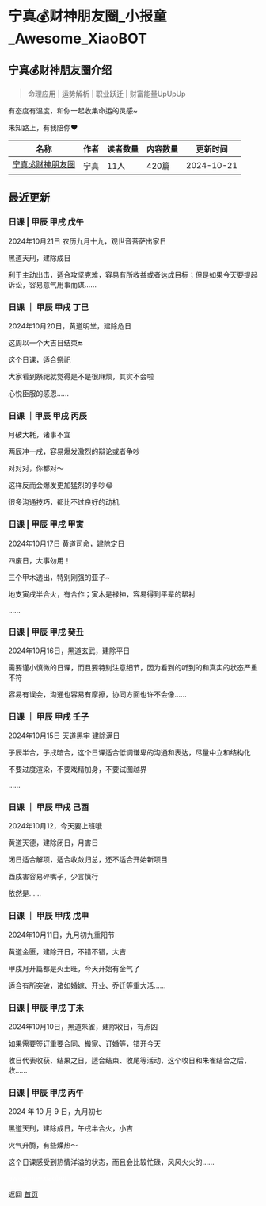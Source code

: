 # 宁真💰财神朋友圈_小报童_Awesome_XiaoBOT

## 宁真💰财神朋友圈介绍
> 命理应用 | 运势解析 | 职业跃迁 | 财富能量UpUpUp    
    
有态度有温度，和你一起收集命运的灵感~    
    
未知路上，有我陪你❤  
  


|名称|作者|读者数量|内容数量|更新时间|
|---|---|---|---|---|
|[宁真💰财神朋友圈](https://xiaobot.net/p/gracecogito?refer=0b133df9-27dc-423b-8101-639049001c13)|宁真|11人|420篇|2024-10-21|

## 最近更新
### 日课 | 甲辰 甲戌 戊午

2024年10月21日 农历九月十九，观世音菩萨出家日

黑道天刑，建除成日

利于主动出击，适合攻坚克难，容易有所收益或者达成目标；但是如果今天要提起诉讼，容易意气用事而谋......

### 日课 ｜ 甲辰 甲戌 丁巳

2024年10月20日，黄道明堂，建除危日

这周以一个大吉日结束🔚

这个日课，适合祭祀

大家看到祭祀就觉得是不是很麻烦，其实不会啦

心悦臣服的感恩......

### 日课 ｜甲辰 甲戌 丙辰

月破大耗，诸事不宜

两辰冲一戌，容易爆发激烈的辩论或者争吵

对对对，你都对～

这样反而会爆发更加猛烈的争吵😂

很多沟通技巧，都比不过良好的动机

### 日课 | 甲辰 甲戌 甲寅

2024年10月17日 黄道司命，建除定日

四废日，大事勿用！

三个甲木透出，特别刚强的亚子~

地支寅戌半合火，有合作；寅木是禄神，容易得到平辈的帮衬

......

### 日课 | 甲辰 甲戌 癸丑

2024年10月16日，黑道玄武，建除平日

需要谨小慎微的日课，而且要特别注意细节，因为看到的听到的和真实的状态严重不符

容易有误会，沟通也容易有摩擦，协同方面也许不会像......

### 日课 ｜ 甲辰 甲戌 壬子

2024年10月15日 天道黑牢 建除满日

子辰半合，子戌暗合，这个日课适合低调谦卑的沟通和表达，尽量中立和结构化

不要过度渲染，不要戏精加身，不要试图越界

......

### 日课 ｜ 甲辰 甲戌 己酉

2024年10月12，今天要上班哦

黄道天德，建除闭日，月害日

闭日适合解项，适合收敛归总，还不适合开始新项目

酉戌害容易碎嘴子，少言慎行

依然是......

### 日课 ｜ 甲辰 甲戌 戊申

2024年10月11日，九月初九重阳节

黄道金匮，建除开日，不错不错，大吉

甲戌月开篇都是火土旺，今天开始有金气了

适合有所突破，诸如婚嫁、开业、乔迁等重大活......

### 日课 | 甲辰 甲戌 丁未

2024年10月10日，黑道朱雀，建除收日，有点凶

如果需要签订重要合同、搬家、订婚等，错开今天

收日代表收获、结果之日，适合结束、收尾等活动，这个收日和朱雀结合之后，收......

### 日课 | 甲辰 甲戌 丙午

2024 年 10 月 9 日，九月初七

黑道天刑，建除成日，午戌半合火，小吉

火气升腾，有些燥热～

这个日课感受到热情洋溢的状态，而且会比较忙碌，风风火火的......


<a href="https://github.com/Reno9527/awesome-xiaobot" style="color: white; text-decoration: none;">awesome-xiaobot</a>

返回 [首页](../README.md)
